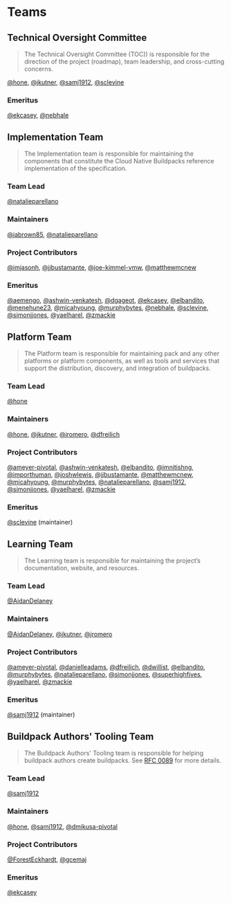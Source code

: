 # Teams

## Technical Oversight Committee

> The Technical Oversight Committee (TOC)) is responsible for the direction of the project (roadmap), team leadership, and cross-cutting concerns.

[@hone][@hone], [@jkutner][@jkutner], [@samj1912][@samj1912], [@sclevine][@sclevine]

### Emeritus

[@ekcasey][@ekcasey], [@nebhale][@nebhale]

## Implementation Team

> The Implementation team is responsible for maintaining the components that constitute the Cloud Native Buildpacks reference implementation of the specification.

### Team Lead

[@natalieparellano][@natalieparellano]

### Maintainers

[@jabrown85][@jabrown85],
[@natalieparellano][@natalieparellano]

### Project Contributors

[@imjasonh][@imjasonh],
[@jjbustamante][@jjbustamante],
[@joe-kimmel-vmw][@joe-kimmel-vmw],
[@matthewmcnew][@matthewmcnew]

### Emeritus

[@aemengo][@aemengo],
[@ashwin-venkatesh][@ashwin-venkatesh],
[@dgageot][@dgageot],
[@ekcasey][@ekcasey],
[@elbandito][@elbandito],
[@menehune23][@menehune23],
[@micahyoung][@micahyoung],
[@murphybytes][@murphybytes],
[@nebhale][@nebhale],
[@sclevine][@sclevine],
[@simonjjones][@simonjjones],
[@yaelharel][@yaelharel],
[@zmackie][@zmackie]

## Platform Team

> The Platform team is responsible for maintaining pack and any other platforms or platform components, as well as tools and services that support the distribution, discovery, and integration of buildpacks.

### Team Lead

[@hone][@hone]

### Maintainers

[@hone][@hone], [@jkutner][@jkutner], [@jromero][@jromero], [@dfreilich][@dfreilich]

### Project Contributors

[@ameyer-pivotal][@ameyer-pivotal], [@ashwin-venkatesh][@ashwin-venkatesh], [@elbandito][@elbandito], [@imnitishng][@imnitishng], [@importhuman][@importhuman], [@joshwlewis][@joshwlewis], [@jjbustamante][@jjbustamante], [@matthewmcnew][@matthewmcnew], [@micahyoung][@micahyoung], [@murphybytes][@murphybytes], [@natalieparellano][@natalieparellano], [@samj1912][@samj1912], [@simonjjones][@simonjjones], [@yaelharel][@yaelharel], [@zmackie][@zmackie]

### Emeritus

[@sclevine][@sclevine] (maintainer)

## Learning Team

> The Learning team is responsible for maintaining the project’s documentation, website, and resources.

### Team Lead

[@AidanDelaney][@AidanDelaney]

### Maintainers

[@AidanDelaney][@AidanDelaney], [@jkutner][@jkutner], [@jromero][@jromero]

### Project Contributors

[@ameyer-pivotal][@ameyer-pivotal], [@danielleadams][@danielleadams], [@dfreilich][@dfreilich], [@dwillist][@dwillist], [@elbandito][@elbandito], [@murphybytes][@murphybytes], [@natalieparellano][@natalieparellano], [@simonjjones][@simonjjones], [@superhighfives][@superhighfives], [@yaelharel][@yaelharel], [@zmackie][@zmackie]

### Emeritus

[@samj1912][@samj1912] (maintainer)

## Buildpack Authors' Tooling Team

> The Buildpack Authors' Tooling team is responsible for helping buildpack authors create buildpacks. See [RFC 0089](https://github.com/buildpacks/rfcs/blob/main/text/0089-buildpack-authors-tooling-subteam.md) for more details.

### Team Lead

[@samj1912][@samj1912]

### Maintainers

[@hone][@hone], [@samj1912][@samj1912], [@dmikusa-pivotal][@dmikusa-pivotal]

### Project Contributors

[@ForestEckhardt][@ForestEckhardt], [@gcemaj][@gcemaj]

### Emeritus

[@ekcasey][@ekcasey]

[@AidanDelaney]: https://github.com/AidanDelaney
[@AswinTimalsina]: https://github.com/AswinTimalsina
[@Brahyt]: https://github.com/Brahyt
[@ForestEckhardt]: https://github.com/foresteckhardt
[@aemengo]: https://github.com/aemengo
[@ameyer-pivotal]: https://github.com/ameyer-pivotal
[@ashwin-venkatesh]: https://github.com/ashwin-venkatesh
[@danielleadams]: https://github.com/danielleadams
[@dfreilich]: https://github.com/dfreilich
[@dgageot]: https://github.com/dgageot
[@dmikusa-pivotal]: https://github.com/dmikusa-pivotal
[@dwillist]: https://github.com/dwillist
[@ekcasey]: https://github.com/ekcasey
[@elbandito]: https://github.com/elbandito
[@gcemaj]: https://github.com/gcemaj
[@hone]: https://github.com/hone
[@imjasonh]: https://github.com/imjasonh
[@imnitishng]: https://github.com/imnitishng
[@importhuman]: https://github.com/importhuman
[@jabrown85]: https://github.com/jabrown85
[@jjbustamante]: https://github.com/jjbustamante
[@jkutner]: https://github.com/jkutner
[@joe-kimmel-vmw]: https://github.com/joe-kimmel-vmw
[@joshwlewis]: https://github.com/joshwlewis
[@jromero]: https://github.com/jromero
[@matthewmcnew]: https://github.com/matthewmcnew
[@menehune23]: https://github.com/menehune23
[@micahyoung]: https://github.com/micahyoung
[@mritunjaysharma394]: https://github.com/mritunjaysharma394
[@murphybytes]: https://github.com/murphybytes
[@natalieparellano]: https://github.com/natalieparellano
[@nebhale]: https://github.com/nebhale
[@samj1912]: https://github.com/samj1912
[@sclevine]: https://github.com/sclevine
[@simonjjones]: https://github.com/simonjjones
[@superhighfives]: https://github.com/superhighfives
[@yaelharel]: https://github.com/yaelharel
[@zmackie]: https://github.com/zmackie
